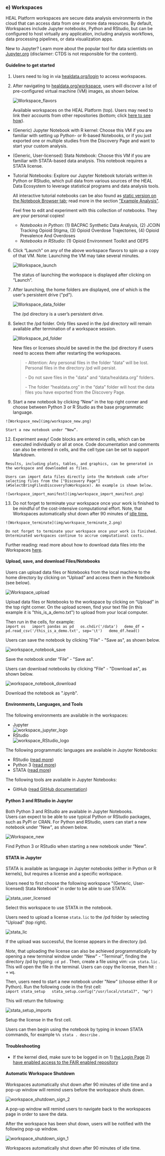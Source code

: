 ### e) Workspaces

HEAL Platform workspaces are secure data analysis environments in the cloud that can access data from one or more data resources. By default, Workspaces include Jupyter notebooks, Python and RStudio, but can be configured to host virtually any application, including analysis workflows, data processing pipelines, or data visualization apps.

New to Jupyter? Learn more about the popular tool for data scientists on [Jupyter.org](https://jupyter.org/) (disclaimer: CTDS is not responsible for the content).

#### Guideline to get started

1.  Users need to log in via [healdata.org/login](https://healdata.org/login) to access workspaces.
  
3.  After navigating to [healdata.org/workspace](https://healdata.org/workspace), users will discover a list of pre-configured virtual machine (VM) images, as shown below.  
      
    ![Workspace_flavors](img/workspace_flavors.png)
    
    Available workspaces on the HEAL Platform (top). Users may need to link their accounts from other repositories (bottom; click [here to see how](#LinkingAccessTo)).
    
      
      
    

*   (Generic) Jupyter Notebook with R kernel: Choose this VM if you are familiar with setting up Python- or R-based Notebooks, or if you just exported one or multiple studies from the Discovery Page and want to start your custom analysis.
*   (Generic, User-licensed) Stata Notebook: Choose this VM if you are familiar with STATA-based data analysis. This notebook requires a STATA license.
*   Tutorial Notebooks: Explore our Jupyter Notebook tutorials written in Python or RStudio, which pull data from various sources of the HEAL Data Ecosystem to leverage statistical programs and data analysis tools.  
      
    All interactive tutorial notebooks can be also found as [static version on the Notebook Browser tab](https://healdata.org/resource-browser); read more in the section ["Example Analysis"](#StaticNotebooks).  
      
    Feel free to edit and experiment with this collection of notebooks. They are your personal copies!  
      
    *   _Notebooks in Python_: (1) BACPAC Synthetic Data Analysis, (2) JCOIN Tracking Opioid Stigma, (3) Opioid Overdose Trajectories, (4) Opioid Prevalence And Overdoses
    *   _Notebooks in RStudio_: (1) Opioid Environment Toolkit and OEPS

  
6.  Click “Launch” on any of the above workspace flavors to spin up a copy of that VM. Note: Launching the VM may take several minutes.  
      
    ![Workspace_launch](img/workspace_launch.png)
    
    The status of launching the workspace is displayed after clicking on “Launch”.
    
      
    
  
8.  After launching, the home folders are displayed, one of which is the user's persistent drive ("pd").  
      
    ![Workspace_data_folder](img/workspace_data_folder.png)
    
    The /pd directory is a user’s persistent drive.
    
      
    
9.  Select the /pd folder. Only files saved in the /pd directory will remain available after termination of a workspace session.  
      
    ![Workspace_pd_folder](img/workspace_pd_folder.png)
    
    New files or licenses should be saved in the the /pd directory if users need to access them after restarting the workspaces.
    
      
    
    > \- Attention: Any personal files in the folder “data” will be lost. Personal files in the directory /pd will persist.  
    >   
    > \- Do not save files in the "data" and “data/healdata.org” folders.  
    >   
    > \- The folder “healdata.org” in the “data” folder will host the data files you have exported from the Discovery Page.  
    >   
    
  
11.  Start a new notebook by clicking “New” in the top right corner and choose between Python 3 or R Studio as the base programmatic language.  
      
    ![Workspace_new](img/workspace_new.png)
    
    Start a new notebook under “New”.
    
      
      
    
12.  Experiment away! Code blocks are entered in cells, which can be executed individually or all at once. Code documentation and comments can also be entered in cells, and the cell type can be set to support Markdown.  
      
    Results, including plots, tables, and graphics, can be generated in the workspace and downloaded as files.  
      
    Users can import data files directly into the Notebook code after selecting files from the ["Discovery Page"](#SelectBringFilesDiscoveryToWorkspace). An example is shown below.  
      
    ![workspace_import_manifest](img/workspace_import_manifest.png)  
      
    
13.  Do not forget to terminate your workspace once your work is finished to be mindful of the cost-intensive computational effort. Note, that Workspaces automatically shut down after 90 minutes of [idle time.](#AutomaticWorkspaceShutdown)  
      
    ![Workspace_terminate](img/workspace_terminate_2.png)
    
    Do not forget to terminate your workspace once your work is finished. Unterminated workspaces continue to accrue computational costs.
    
      
      
    

Further reading: read more about how to download data files into the Workspaces [here](#DownloadFilesSDKWorkspaces).

#### Upload, save, and download Files/Notebooks

Users can upload data files or Notebooks from the local machine to the home directory by clicking on “Upload” and access them in the Notebook (see below).

![Workspace_upload](img/workspace_upload.png)

Upload data files or Notebooks to the workspace by clicking on “Upload” in the top right corner. On the upload screen, find your text file (in this example it is "this\_is\_a\_demo.txt") to upload from your local computer.

  
Then run in the cells, for example:  
`import os   import pandas as pd   os.chdir('/data')   demo_df = pd.read_csv('/this_is_a_demo.txt', sep='\t')   demo_df.head()   `  

Users can save the notebook by clicking "File" - "Save as", as shown below.

![workspace_notebook_save](img/workspace_notebook_save.png)

Save the notebook under “File” - "Save as".

Users can download notebooks by clicking "File" - "Download as", as shown below.

![workspace_notebook_download](img/workspace_notebook_download.png)

Download the notebook as ".ipynb".

#### Environments, Languages, and Tools

The following environments are available in the workspaces:

*   Jupyter  
    ![workspace_jupyter_logo](img/workspace_jupyter_logo.png)
*   RStudio  
    ![workspace_RStudio_logo](img/workspace_RStudio_logo.png)  
    

The following programmatic languages are available in Jupyter Notebooks:

*   RStudio ([read more](#PythonRInJupyter))
*   Python 3 ([read more](#PythonRInJupyter))
*   STATA ([read more](#STATAinNotebooks))

The following tools are available in Jupyter Notebooks:

*   GitHub ([read GitHub documentation](https://docs.github.com/en))

#### Python 3 and RStudio in Jupyter

Both Python 3 and RStudio are available in Jupyter Notebooks.  
Users can expect to be able to use typical Python or RStudio packages, such as PyPI or CRAN. For Python and RStudio, users can start a new notebook under "New", as shown below.

![Workspace_new](img/workspace_new.png)

Find Python 3 or RStudio when starting a new notebook under “New”.

#### STATA in Jupyter

STATA is available as language in Jupyter notebooks (either in Python or R kernels), but requires a license and a specific workspace.

Users need to first choose the following workspace "(Generic, User-licensed) Stata Notebook" in order to be able to use STATA:

![stata_user_licensed](img/stata_user_licensed.png)

Select this workspace to use STATA in the notebook.

Users need to upload a license `stata.lic` to the /pd folder by selecting "Upload" (top right).

![stata_lic](img/stata_lic.png)

If the upload was successful, the license appears in the directory /pd.

_Note_, that uploading the license can also be achieved programmatically by opening a new terminal window under "New" - "Terminal", finding the directory /pd by typing: `cd pd` . Then, create a file using vim: `vim stata.lic` . This will open the file in the terminal. Users can copy the license, then hit `:` + `wq`.

Then, users need to start a new notebook under "New" (choose either R or Python). Run the following code in the first cell:  
`import stata_setup   stata_setup.config("/usr/local/stata17", "mp")   `

This will return the following:

![stata_setup_imports](img/stata_setup_imports.png)

Setup the license in the first cell.

Users can then begin using the notebook by typing in known STATA commands, for example `%% stata . describe` .

#### Troubleshooting

*   If the kernel died, make sure to be logged in on 1) [the Login Page](#LoginPage) 2) [have enabled access to the FAIR enabled repository](#LinkingAccessTo)

#### Automatic Workspace Shutdown

Workspaces automatically shut down after 90 minutes of idle time and a pop-up window will remind users before the workspace shuts down.

![workspace_shutdown_sign_2](img/workspace_shutdown_sign_2.png)

A pop-up window will remind users to navigate back to the workspaces page in order to save the data.

  

After the workspace has been shut down, users will be notified with the following pop-up window.

![workspace_shutdown_sign_1](img/workspace_shutdown_sign_1.png)

Workspaces automatically shut down after 90 minutes of idle time.
